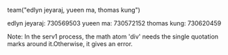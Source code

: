 team("edlyn jeyaraj, yueen ma, thomas kung")

edlyn jeyaraj: 730569503
yueen ma: 730572152
thomas kung: 730620459


Note: In the serv1 process, the math atom 'div' needs the single quotation marks around it.Otherwise, it gives an error.